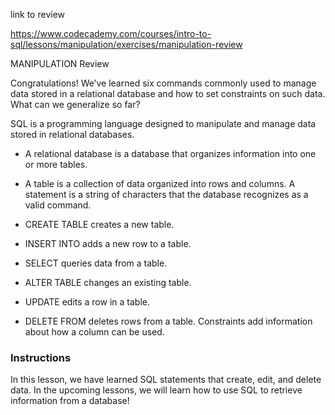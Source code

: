 link to review

https://www.codecademy.com/courses/intro-to-sql/lessons/manipulation/exercises/manipulation-review

MANIPULATION
Review

Congratulations! We’ve learned six commands commonly used to manage data stored in a relational database and how to set constraints on such data. What can we generalize so far?

SQL is a programming language designed to manipulate and manage data stored in relational databases.

- A relational database is a database that organizes information into one or more tables.
- A table is a collection of data organized into rows and columns.
A statement is a string of characters that the database recognizes as a valid command.

- CREATE TABLE creates a new table.
- INSERT INTO adds a new row to a table.
- SELECT queries data from a table.
- ALTER TABLE changes an existing table.
- UPDATE edits a row in a table.
- DELETE FROM deletes rows from a table.
Constraints add information about how a column can be used.

### Instructions
In this lesson, we have learned SQL statements that create, edit, and delete data. In the upcoming lessons, we will learn how to use SQL to retrieve information from a database!


